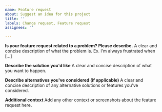 ```yaml
---
name: Feature request
about: Suggest an idea for this project
title: ''
labels: Change request, Feature request
assignees: ''

---
```


**Is your feature request related to a problem? Please describe.**
A clear and concise description of what the problem is. Ex. I'm always frustrated when [...]

**Describe the solution you'd like**
A clear and concise description of what you want to happen.

**Describe alternatives you've considered (if applicable)**
A clear and concise description of any alternative solutions or features you've considered.

**Additional context**
Add any other context or screenshots about the feature request here.
